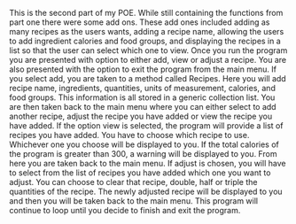 This is the second part of my POE. While still containing the functions from part one there were some add ons. These add ones included adding as many recipes as the users wants, adding a recipe name, allowing the users to add ingredient calories and food groups, and displaying the recipes in a list so that the user can select which one to view. Once you run the program you are presented with option to either add, view or adjust a recipe. You are also presented with the option to exit the program from the main menu. If you select add, you are taken to a method called Recipes. Here you will add recipe name, ingredients, quantities, units of measurement, calories, and food groups. This information is all stored in a generic collection list. You are then taken back to the main menu where you can either select to add another recipe, adjust the recipe you have added or view the recipe you have added. If the option view is selected, the program will provide a list of recipes you have added. You have to choose which recipe to use. Whichever one you choose will be displayed to you. If the total calories of the program is greater than 300, a warning will be displayed to you. From here you are taken back to the main menu. If adjust is chosen, you will have to select from the list of recipes you have added which one you want to adjust. You can choose to clear that recipe, double, half or triple the quantities of the recipe. The newly adjusted recipe will be displayed to you and then you will be taken back to the main menu. This program will continue to loop until you decide to finish and exit the program.
